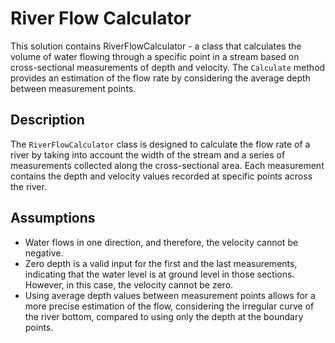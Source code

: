 # River Flow Calculator
This solution contains RiverFlowCalculator - a class that calculates the volume of water flowing through a specific point in a stream based on cross-sectional measurements of depth and velocity.
The `Calculate` method provides an estimation of the flow rate by considering the average depth between measurement points.

## Description 
The `RiverFlowCalculator` class is designed to calculate the flow rate of a river by taking into account the width of the stream and a series of measurements collected along the cross-sectional area. Each measurement contains the depth and velocity values recorded at specific points across the river.

## Assumptions
- Water flows in one direction, and therefore, the velocity cannot be negative.
- Zero depth is a valid input for the first and the last measurements, indicating that the water level is at ground level in those sections. However, in this case, the velocity cannot be zero.
- Using average depth values between measurement points allows for a more precise estimation of the flow, considering the irregular curve of the river bottom, compared to using only the depth at the boundary points.
